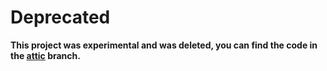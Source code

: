 # Deprecated

**This project was experimental and was deleted, you can find the code in
the [attic](https://github.com/bazelbuild/dash/tree/attic) branch.**
